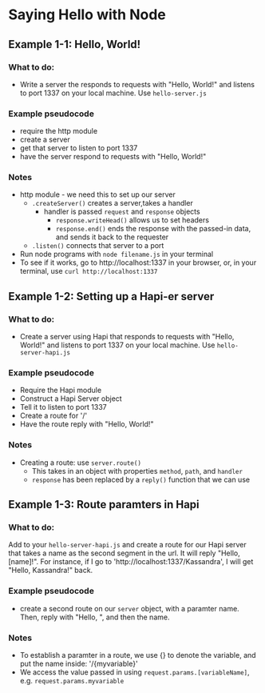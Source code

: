 # Saying Hello with Node

## Example 1-1: Hello, World!

### What to do:

* Write a server the responds to requests with "Hello, World!" and listens to port 1337 on your local machine. Use `hello-server.js`

### Example pseudocode

* require the http module
* create a server
* get that server to listen to port 1337
* have the server respond to requests with "Hello, World!"

### Notes

* http module - we need this to set up our server
    * `.createServer()` creates a server,takes a handler
        * handler is passed `request` and `response` objects
            * `response.writeHead()` allows us to set headers
            * `response.end()` ends the response with the passed-in data, and sends it back to the requester
    * `.listen()` connects that server to a port
* Run node programs with `node filename.js` in your terminal
* To see if it works, go to http://localhost:1337 in your browser, or, in your terminal, use `curl http://localhost:1337`

## Example 1-2: Setting up a Hapi-er server

### What to do:

* Create a server using Hapi that responds to requests with "Hello, World!" and listens to port 1337 on your local machine. Use `hello-server-hapi.js`

### Example pseudocode

* Require the Hapi module
* Construct a Hapi Server object
* Tell it to listen to port 1337
* Create a route for '/'
* Have the route reply with "Hello, World!"

### Notes

* Creating a route: use `server.route()`
    * This takes in an object with properties `method`, `path`, and `handler`
    * `response` has been replaced by a `reply()` function that we can use

## Example 1-3: Route paramters in Hapi

### What to do:

Add to your `hello-server-hapi.js` and create a route for our Hapi server that takes a name as the second segment in the url. It will reply "Hello, [name]!". For instance, if I go to 'http://localhost:1337/Kassandra', I will get "Hello, Kassandra!" back.

### Example pseudocode

* create a second route on our `server` object, with a paramter name. Then, reply with "Hello, ", and then the name.

### Notes

* To establish a paramter in a route, we use {} to denote the variable, and put the name inside: '/{myvariable}'
* We access the value passed in using `request.params.[variableName]`, e.g. `request.params.myvariable`
